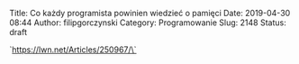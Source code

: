 Title: Co każdy programista powinien wiedzieć o pamięci
Date: 2019-04-30 08:44
Author: filipgorczynski
Category: Programowanie
Slug: 2148
Status: draft

\`https://lwn.net/Articles/250967/\`

 

